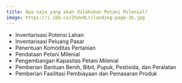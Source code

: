 ```yaml
---
title: Apa saja yang akan dilakukan Petani Milenial?
image: https://i.ibb.co/ZhdxHLr/landing-page-3b.jpg
---
```


- Inventarisasi Potensi Lahan
- Inventarisasi Peluang Pasar
- Penentuan Komoditas Pertanian
- Pendataan Petani Milenial
- Pengembangan Kapasitas Petani Milenial
- Pemberian Bantuan Benih, Bibit, Pupuk, Pestisida, dan Peralatan
- Pemberian Fasilitasi Pembiayaan dan Pemasaran Produk
